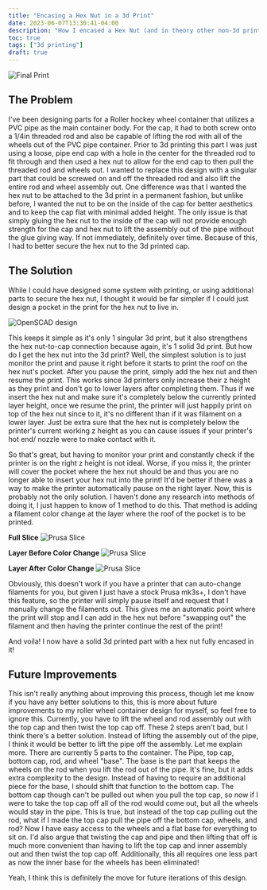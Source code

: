 ```yaml
---
title: "Encasing a Hex Nut in a 3d Print"
date: 2023-06-07T13:30:41-04:00
description: "How I encased a Hex Nut (and in theory other non-3d printed things) into a 3d print"
toc: true
tags: ["3d printing"]
draft: true
---
```


![Final Print](./print_final.jpg)

## The Problem
I've been designing parts for a Roller hockey wheel container that utilizes a PVC pipe as the main container body. For the cap, it had to both screw onto a 1/4in threaded rod and also be capable of lifting the rod with all of the wheels out of the PVC pipe container. Prior to 3d printing this part I was just using a loose, pipe end cap with a hole in the center for the threaded rod to fit through and then used a hex nut to allow for the end cap to then pull the threaded rod and wheels out. I wanted to replace this design with a singular part that could be screwed on and off the threaded rod and also lift the entire rod and wheel assembly out. One difference was that I wanted the hex nut to be attached to the 3d print in a permanent fashion, but unlike before, I wanted the nut to be on the inside of the cap for better aesthetics and to keep the cap flat with minimal added height. The only issue is that simply gluing the hex nut to the inside of the cap will not provide enough strength for the cap and hex nut to lift the assembly out of the pipe without the glue giving way. If not immediately, definitely over time. Because of this, I had to better secure the hex nut to the 3d printed cap.

## The Solution
While I could have designed some system with printing, or using additional parts to secure the hex nut, I thought it would be far simpler if I could just design a pocket in the print for the hex nut to live in.

![OpenSCAD design](./openscad.png)

This keeps it simple as it's only 1 singular 3d print, but it also strengthens the hex nut-to-cap connection because again, it's 1 solid 3d print. But how do I get the hex nut into the 3d print? Well, the simplest solution is to just monitor the print and pause it right before it starts to print the roof on the hex nut's pocket. After you pause the print, simply add the hex nut and then resume the print. This works since 3d printers only increase their z height as they print and don't go to lower layers after completing them. Thus if we insert the hex nut and make sure it's completely below the currently printed layer height, once we resume the print, the printer will just happily print on top of the hex nut since to it, it's no different than if it was filament on a lower layer. Just be extra sure that the hex nut is completely below the printer's current working z height as you can cause issues if your printer's hot end/ nozzle were to make contact with it.

So that's great, but having to monitor your print and constantly check if the printer is on the right z height is not ideal. Worse, if you miss it, the printer will cover the pocket where the hex nut should be and thus you are no longer able to insert your hex nut into the print! It'd be better if there was a way to make the printer automatically pause on the right layer. Now, this is probably not the only solution. I haven't done any research into methods of doing it, I just happen to know of 1 method to do this. That method is adding a filament color change at the layer where the roof of the pocket is to be printed. 

**Full Slice**
![Prusa Slice](./prusa_full.png)

**Layer Before Color Change**
![Prusa Slice](./prusa_pre_swap.png)

**Layer After Color Change**
![Prusa Slice](./prusa_post_swap.png)

Obviously, this doesn't work if you have a printer that can auto-change filaments for you, but given I just have a stock Prusa mk3s+, I don't have this feature, so the printer will simply pause itself and request that I manually change the filaments out. This gives me an automatic point where the print will stop and I can add in the hex nut before "swapping out" the filament and then having the printer continue the rest of the print!

And voila! I now have a solid 3d printed part with a hex nut fully encased in it!

## Future Improvements

This isn't really anything about improving this process, though let me know if you have any better solutions to this, this is more about future improvements to my roller wheel container design for myself, so feel free to ignore this. Currently, you have to lift the wheel and rod assembly out with the top cap and then twist the top cap off. These 2 steps aren't bad, but I think there's a better solution. Instead of lifting the assembly out of the pipe, I think it would be better to lift the pipe off the assembly. Let me explain more. There are currently 5 parts to the container. The Pipe, top cap, bottom cap, rod, and wheel "base". The base is the part that keeps the wheels on the rod when you lift the rod out of the pipe. It's fine, but it adds extra complexity to the design. Instead of having to require an additional piece for the base, I should shift that function to the bottom cap. The bottom cap though can't be pulled out when you pull the top cap, so now if I were to take the top cap off all of the rod would come out, but all the wheels would stay in the pipe. This is true, but instead of the top cap pulling out the rod, what if I made the top cap pull the pipe off the bottom cap, wheels, and rod? Now I have easy access to the wheels and a flat base for everything to sit on. I'd also argue that twisting the cap and pipe and then lifting that off is much more convenient than having to lift the top cap and inner assembly out and then twist the top cap off. Additionally, this all requires one less part as now the inner base for the wheels has been eliminated!

Yeah, I think this is definitely the move for future iterations of this design.